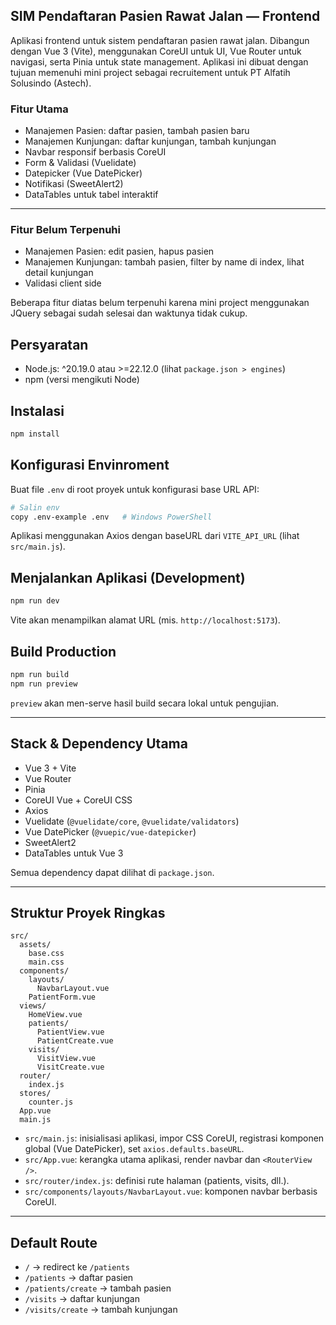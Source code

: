 ## SIM Pendaftaran Pasien Rawat Jalan — Frontend

Aplikasi frontend untuk sistem pendaftaran pasien rawat jalan. Dibangun dengan Vue 3 (Vite), menggunakan CoreUI untuk UI, Vue Router untuk navigasi, serta Pinia untuk state management. Aplikasi ini dibuat dengan tujuan memenuhi mini project sebagai recruitement untuk PT Alfatih Solusindo (Astech).

### Fitur Utama

- Manajemen Pasien: daftar pasien, tambah pasien baru
- Manajemen Kunjungan: daftar kunjungan, tambah kunjungan
- Navbar responsif berbasis CoreUI
- Form & Validasi (Vuelidate)
- Datepicker (Vue DatePicker)
- Notifikasi (SweetAlert2)
- DataTables untuk tabel interaktif

---

### Fitur Belum Terpenuhi

- Manajemen Pasien: edit pasien, hapus pasien
- Manajemen Kunjungan: tambah pasien, filter by name di index, lihat detail kunjungan
- Validasi client side

Beberapa fitur diatas belum terpenuhi karena mini project menggunakan JQuery sebagai sudah selesai dan waktunya tidak cukup.

## Persyaratan

- Node.js: ^20.19.0 atau >=22.12.0 (lihat `package.json > engines`)
- npm (versi mengikuti Node)

## Instalasi

```bash
npm install
```

## Konfigurasi Envinroment

Buat file `.env` di root proyek untuk konfigurasi base URL API:

```bash
# Salin env
copy .env-example .env   # Windows PowerShell
```

Aplikasi menggunakan Axios dengan baseURL dari `VITE_API_URL` (lihat `src/main.js`).

## Menjalankan Aplikasi (Development)

```bash
npm run dev
```

Vite akan menampilkan alamat URL (mis. `http://localhost:5173`).

## Build Production

```bash
npm run build
npm run preview
```

`preview` akan men-serve hasil build secara lokal untuk pengujian.

---

## Stack & Dependency Utama

- Vue 3 + Vite
- Vue Router
- Pinia
- CoreUI Vue + CoreUI CSS
- Axios
- Vuelidate (`@vuelidate/core`, `@vuelidate/validators`)
- Vue DatePicker (`@vuepic/vue-datepicker`)
- SweetAlert2
- DataTables untuk Vue 3

Semua dependency dapat dilihat di `package.json`.

---

## Struktur Proyek Ringkas

```
src/
  assets/
    base.css
    main.css
  components/
    layouts/
      NavbarLayout.vue
    PatientForm.vue
  views/
    HomeView.vue
    patients/
      PatientView.vue
      PatientCreate.vue
    visits/
      VisitView.vue
      VisitCreate.vue
  router/
    index.js
  stores/
    counter.js
  App.vue
  main.js
```

- `src/main.js`: inisialisasi aplikasi, impor CSS CoreUI, registrasi komponen global (Vue DatePicker), set `axios.defaults.baseURL`.
- `src/App.vue`: kerangka utama aplikasi, render navbar dan `<RouterView />`.
- `src/router/index.js`: definisi rute halaman (patients, visits, dll.).
- `src/components/layouts/NavbarLayout.vue`: komponen navbar berbasis CoreUI.

---

## Default Route

- `/` → redirect ke `/patients`
- `/patients` → daftar pasien
- `/patients/create` → tambah pasien
- `/visits` → daftar kunjungan
- `/visits/create` → tambah kunjungan
